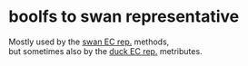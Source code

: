# boolfs to swan representative

Mostly used by the [swan EC rep.](../../methods/_ec_reps_swan) methods,<br>
but sometimes also by the [duck EC rep.](../../metributes/_ec_reps) metributes.
